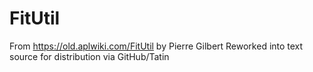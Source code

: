 # FitUtil
From https://old.aplwiki.com/FitUtil by Pierre Gilbert
Reworked into text source for distribution via GitHub/Tatin
